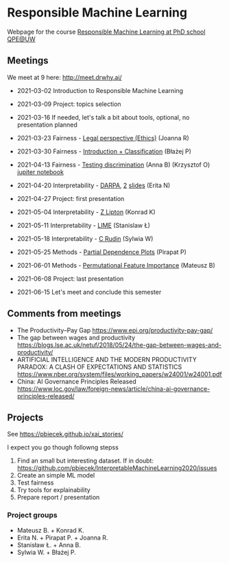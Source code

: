 # Responsible Machine Learning 

Webpage for the course [Responsible Machine Learning at PhD school QPE@UW](https://usosweb.uw.edu.pl/kontroler.php?_action=katalog2/przedmioty/pokazPrzedmiot&kod=2400-SZD-QPE-RML)

## Meetings

We meet at 9 here: http://meet.drwhy.ai/

- 2021-03-02  Introduction to Responsible Machine Learning

- 2021-03-09  Project: topics selection
- 2021-03-16  If needed, let's talk a bit about tools, optional, no presentation planned

- 2021-03-23  Fairness - [Legal perspective (Ethics)](https://ec.europa.eu/digital-single-market/en/news/ethics-guidelines-trustworthy-ai) (Joanna R)
- 2021-03-30  Fairness - [Introduction + Classification](https://fairmlbook.org/) (Błażej P)
- 2021-04-13  Fairness - [Testing discrimination](https://fairmlbook.org/) (Anna B) (Krzysztof O) [jupiter notebook](https://github.com/mim-uw/ResponsibleMachineLearning-QPE21/blob/main/materials/RML_Testing%20discrimination.ipynb)
- 2021-04-20	Interpretability - [DARPA](https://www.darpa.mil/program/explainable-artificial-intelligence), [2](https://www.darpa.mil/attachments/DARPA-BAA-16-53.pdf) [slides](https://github.com/mim-uw/ResponsibleMachineLearning-QPE21/blob/main/materials/DARPA%20slide%20short.pdf) (Erita N)

- 2021-04-27	Project: first presentation

- 2021-05-04	Interpretability - [Z Lipton](https://arxiv.org/pdf/1606.03490.pdf) (Konrad K)
- 2021-05-11	Interpretability - [LIME](https://arxiv.org/pdf/1602.04938.pdf) (Stanislaw Ł)
- 2021-05-18	Interpretability - [C Rudin](https://www.nature.com/articles/s42256-019-0048-x) (Sylwia W)
- 2021-05-25	Methods - [Partial Dependence Plots](http://ema.drwhy.ai/partialDependenceProfiles.html) (Pirapat P)
- 2021-06-01	Methods - [Permutational Feature Importance](http://ema.drwhy.ai/featureImportance.html) (Mateusz B)

- 2021-06-08	Project: last presentation
- 2021-06-15	Let's meet and conclude this semester

## Comments from meetings

* The Productivity–Pay Gap https://www.epi.org/productivity-pay-gap/
* The gap between wages and productivity https://blogs.lse.ac.uk/netuf/2018/05/24/the-gap-between-wages-and-productivity/
* ARTIFICIAL INTELLIGENCE AND THE MODERN PRODUCTIVITY PARADOX: A CLASH OF EXPECTATIONS AND STATISTICS https://www.nber.org/system/files/working_papers/w24001/w24001.pdf
* China: AI Governance Principles Released https://www.loc.gov/law/foreign-news/article/china-ai-governance-principles-released/


## Projects

See https://pbiecek.github.io/xai_stories/

I expect you go though followng stepss

1. Find an small but interesting dataset. If in doubt:  https://github.com/pbiecek/InterpretableMachineLearning2020/issues
2.  Create an simple ML model
3.  Test fairness
4.  Try tools for explainability
5.  Prepare report / presentation

### Project groups

- Mateusz B. + Konrad K.
- Erita N.  + Pirapat P. + Joanna R.
- Stanisław Ł. + Anna B. 
- Sylwia W. + Błażej P.

